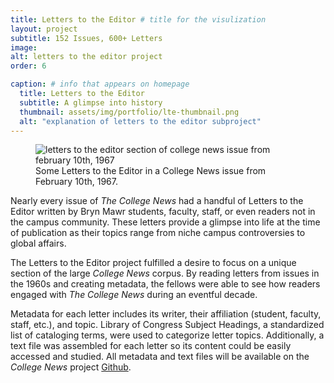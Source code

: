 ```yaml
---
title: Letters to the Editor # title for the visulization
layout: project
subtitle: 152 Issues, 600+ Letters
image:
alt: letters to the editor project
order: 6

caption: # info that appears on homepage
  title: Letters to the Editor
  subtitle: A glimpse into history
  thumbnail: assets/img/portfolio/lte-thumbnail.png
  alt: "explanation of letters to the editor subproject"
---
```


<!--  
To use an image: add relative url and alt text below and uncomment/copy paste

<img class="img-fluid d-block mx-auto" src="{{ site.baseurl }}/assets/img" alt="">

--> 
<figure>
    <img class="img-fluid d-block mx-auto w-75" src="{{ site.baseurl }}/assets/img/portfolio/new-lte-in-issue.PNG" alt="letters to the editor section of college news issue from february 10th, 1967"/>
    <figcaption>Some Letters to the Editor in a College News issue from February 10th, 1967.</figcaption>
</figure>

Nearly every issue of *The College News* had a handful of Letters to the Editor written by Bryn Mawr students, faculty, staff, or even readers not in the campus community. These letters provide a glimpse into life at the time of publication as their topics range from niche campus controversies to global affairs.

The Letters to the Editor project fulfilled a desire to focus on a unique section of the large *College News* corpus. By reading letters from issues in the 1960s and creating metadata, the fellows were able to see how readers engaged with *The College News* during an eventful decade.

Metadata for each letter includes its writer, their affiliation (student, faculty, staff, etc.), and topic. Library of Congress Subject Headings, a standardized list of cataloging terms, were used to categorize letter topics. Additionally, a text file was assembled for each letter so its content could be easily accessed and studied. All metadata and text files will be available on the *College News* project [Github](https://github.com/digbmc/college-news/tree/main/letters-to-editor).
